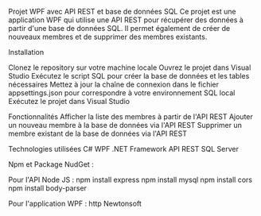 Projet WPF avec API REST et base de données SQL
Ce projet est une application WPF qui utilise une API REST pour récupérer des données à partir d'une base de données SQL. Il permet également de créer de nouveaux membres et de supprimer des membres existants.

Installation

Clonez le repository sur votre machine locale
Ouvrez le projet dans Visual Studio
Exécutez le script SQL pour créer la base de données et les tables nécessaires
Mettez à jour la chaîne de connexion dans le fichier appsettings.json pour correspondre à votre environnement SQL local
Exécutez le projet dans Visual Studio

Fonctionnalités
Afficher la liste des membres à partir de l'API REST
Ajouter un nouveau membre à la base de données via l'API REST
Supprimer un membre existant de la base de données via l'API REST

Technologies utilisées
C#
WPF
.NET Framework
API REST
SQL Server

Npm et Package NudGet :

Pour l'API Node JS :
npm install express
npm install mysql
npm install cors
npm install body-parser

Pour l'application WPF :
http
Newtonsoft
